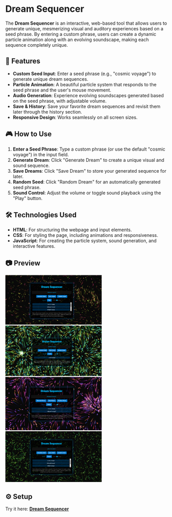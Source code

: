 # Dream Sequencer

The **Dream Sequencer** is an interactive, web-based tool that allows users to generate unique, mesmerizing visual and auditory experiences based on a seed phrase. By entering a custom phrase, users can create a dynamic particle animation along with an evolving soundscape, making each sequence completely unique.

## 🚀 Features

- **Custom Seed Input**: Enter a seed phrase (e.g., "cosmic voyage") to generate unique dream sequences.
- **Particle Animation**: A beautiful particle system that responds to the seed phrase and the user's mouse movement.
- **Audio Generation**: Experience evolving soundscapes generated based on the seed phrase, with adjustable volume.
- **Save & History**: Save your favorite dream sequences and revisit them later through the history section.
- **Responsive Design**: Works seamlessly on all screen sizes.

## 🎮 How to Use

1. **Enter a Seed Phrase**: Type a custom phrase (or use the default "cosmic voyage") in the input field.
2. **Generate Dream**: Click "Generate Dream" to create a unique visual and sound sequence.
3. **Save Dreams**: Click "Save Dream" to store your generated sequence for later.
4. **Random Seed**: Click "Random Dream" for an automatically generated seed phrase.
5. **Sound Control**: Adjust the volume or toggle sound playback using the "Play" button.

## 🛠️ Technologies Used

- **HTML**: For structuring the webpage and input elements.
- **CSS**: For styling the page, including animations and responsiveness.
- **JavaScript**: For creating the particle system, sound generation, and interactive features.

## 📷 Preview  

<img src="https://raw.githubusercontent.com/rajnandiniini/Dream/main/images/p1.png" width="300" height="auto">
<img src="https://raw.githubusercontent.com/rajnandiniini/Dream/main/images/p2.png" width="300" height="auto">
<img src="https://raw.githubusercontent.com/rajnandiniini/Dream/main/images/p3.png" width="300" height="auto">
<img src="https://raw.githubusercontent.com/rajnandiniini/Dream/main/images/p4.png" width="300" height="auto">




## ⚙️ Setup  

Try it here: **[Dream Sequencer](https://rajnandiniini.github.io/Dream-Sequencer/)**  

